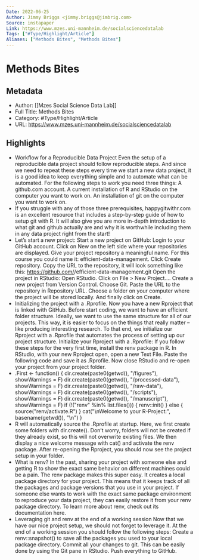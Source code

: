 ```yaml
---
Date: 2022-06-25
Author: Jimmy Briggs <jimmy.briggs@jimbrig.com>
Source: instapaper
Link: https://www.mzes.uni-mannheim.de/socialsciencedatalab
Tags: ["#Type/Highlight/Article"]
Aliases: ["Methods Bites", "Methods Bites"]
---
```

# Methods Bites

## Metadata
- Author: [[Mzes Social Science Data Lab]]
- Full Title: Methods Bites
- Category: #Type/Highlight/Article
- URL: https://www.mzes.uni-mannheim.de/socialsciencedatalab

## Highlights
- Workflow for a Reproducible Data Project
  Even the setup of a reproducible data project should follow reproducible steps. And since we need to repeat these steps every time we start a new data project, it is a good idea to keep everything simple and to automate what can be automated. For the following steps to work you need three things:
  A github.com account.
  A current installation of R and RStudio on the computer you want to work on.
  An installation of git on the computer you want to work on.
- If you struggle with any of those three prerequisites, happygitwithr.com is an excellent resource that includes a step-by-step guide of how to setup git with R. It will also give you are more in-depth introduction to what git and github actually are and why it is worthwhile including them in any data project right from the start!
- Let’s start a new project:
  Start a new project on GitHub:
  Login to your GitHub account.
  Click on New on the left side where your repositories are displayed.
  Give your project repository a meaningful name. For this course you could name it: efficient-data-management.
  Click Create repository.
  Copy the URL to the repository, it will look something like this: https://github.com/<username>/efficient-data-management.git
  Open the project in RStudio:
  Open RStudio.
  Click on File > New Project....
  Create a new project from Version Control.
  Choose Git.
  Paste the URL to the repository in Repository URL.
  Choose a folder on your computer where the project will be stored locally.
  And finally click on Create.
- Initializing the project with a .Rprofile.
  Now you have a new Rproject that is linked with GitHub. Before start coding, we want to have an efficient folder structure. Ideally, we want to use the same structure for all of our projects. This way, it is easier to focus on the things that really matter – like producing interesting research. To that end, we initialize our Rproject with a .Rprofile that automates the process of setting up our project structure.
  Initialize your Rproject with a .Rprofile:
  If you follow these steps for the very first time, install the renv package in R.
  In RStudio, with your new Rproject open, open a new Text File.
  Paste the following code and save it as .Rprofile.
  Now close RStudio and re-open your project from your project folder.
- .First <- function() {
  dir.create(paste0(getwd(), "/figures"), showWarnings = F)
  dir.create(paste0(getwd(), "/processed-data"), showWarnings = F)
  dir.create(paste0(getwd(), "/raw-data"), showWarnings = F)
  dir.create(paste0(getwd(), "/scripts"), showWarnings = F)
  dir.create(paste0(getwd(), "/manuscript"), showWarnings = F)
  if (!("renv" %in% list.files())) {
  renv::init()
  } else {
  source("renv/activate.R")
  }
  cat("\nWelcome to your R-Project:", basename(getwd()), "\n")
  }
- R will automatically source the .Rprofile at startup. Here, we first create some folders with dir.create(). Don’t worry, folders will not be created if they already exist, so this will not overwrite existing files. We then display a nice welcome message with cat() and activate the renv package.
  After re-opening the Rproject, you should now see the project setup in your folder.
- What is renv?
  In the past, sharing your project with someone else and getting R to show the exact same behavior on different machines could be a pain. The renv package makes this super easy. It creates a local package directory for your project. This means that it keeps track of all the packages and package versions that you use in your project. If someone else wants to work with the exact same package environment to reproduce your data project, they can easily restore it from your renv package directory. To learn more about renv, check out its documentation here.
- Leveraging git and renv at the end of a working session
  Now that we have our nice project setup, we should not forget to leverage it. At the end of a working session you should follow the following steps:
  Create a renv::snapshot() to save all the packages you used to your local package directory.
  Commit all your changes to git. This can be easily done by using the Git pane in RStudio.
  Push everything to GitHub.
